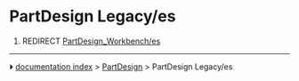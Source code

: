 # PartDesign Legacy/es
1.  REDIRECT [PartDesign_Workbench/es](PartDesign_Workbench/es.md)



---
⏵ [documentation index](../README.md) > [PartDesign](PartDesign_Workbench.md) > PartDesign Legacy/es
